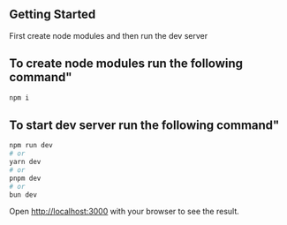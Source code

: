 ## Getting Started

First create node modules and then run the dev server

## To create node modules run the following command"

```bash
npm i
```

## To start dev server run the following command"

```bash
npm run dev
# or
yarn dev
# or
pnpm dev
# or
bun dev
```

Open [http://localhost:3000](http://localhost:3000) with your browser to see the result.
